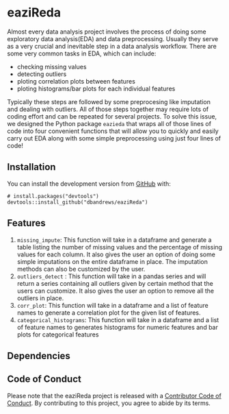 
<!-- README.md is generated from README.Rmd. Please edit that file -->

# eaziReda

<!-- badges: start -->
<!-- badges: end -->

Almost every data analysis project involves the process of doing some
exploratory data analysis(EDA) and data preprocessing. Usually they
serve as a very crucial and inevitable step in a data analysis workflow.
There are some very common tasks in EDA, which can include:

-   checking missing values
-   detecting outliers
-   ploting correlation plots between features
-   ploting histograms/bar plots for each individual features

Typically these steps are followed by some preprocesing like imputation
and dealing with outliers. All of those steps together may require lots
of coding effort and can be repeated for several projects. To solve this
issue, we designed the Python package `eazieda` that wraps all of those
lines of code into four convenient functions that will allow you to
quickly and easily carry out EDA along with some simple preprocessing
using just four lines of code!

## Installation

You can install the development version from
[GitHub](https://github.com/) with:

    # install.packages("devtools")
    devtools::install_github("dbandrews/eaziReda")

## Features

1.  `missing_impute`: This function will take in a dataframe and
    generate a table listing the number of missing values and the
    percentage of missing values for each column. It also gives the user
    an option of doing some simple imputations on the entire dataframe
    in place. The imputation methods can also be customized by the user.
2.  `outliers_detect` : This function will take in a pandas series and
    will return a series containing all outliers given by certain method
    that the users can customize. It also gives the user an option to
    remove all the outliers in place.
3.  `corr_plot`: This function will take in a dataframe and a list of
    feature names to generate a correlation plot for the given list of
    features.
4.  `categorical_histograms`: This function will take in a dataframe and
    a list of feature names to generates histograms for numeric features
    and bar plots for categorical features

## Dependencies

## Code of Conduct

Please note that the eaziReda project is released with a [Contributor
Code of
Conduct](https://contributor-covenant.org/version/2/0/CODE_OF_CONDUCT.html).
By contributing to this project, you agree to abide by its terms.
